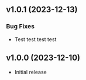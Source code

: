 ## v1.0.1 (2023-12-13)

### Bug Fixes

- Test test test test

## v1.0.0 (2023-12-10)

- Initial release
